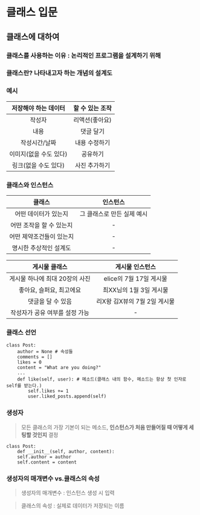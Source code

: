 # 클래스 입문

## 클래스에 대하여

### 클래스를 사용하는 이유 : 논리적인 프로그램을 설계하기 위해

### 클래스란? 나타내고자 하는 개념의 **설계도**

### 예시

| 저장해야 하는 **데이터** | 할 수 있는 **조작** |
|:---:|:---:|
| 작성자 | 리액션(좋아요) |
| 내용 | 댓글 달기 |
| 작성시간/날짜 | 내용 수정하기 |
| 이미지(없을 수도 있다) | 공유하기 |
| 링크(없을 수도 있다) | 사진 추가하기 |

### 클래스와 인스턴스

| 클래스 | 인스턴스 |
|:---:|:---:|
| 어떤 데이터가 있는지 | 그 클래스로 만든 실제 예시 |
| 어떤 조작을 할 수 있는지 | - |
| 어떤 제약조건들이 있는지 | - |
| 명시한 추상적인 설계도 | - |

| 게시물 클래스 | 게시물 인스턴스 |
|:---:|:---:|
| 게시물 하나에 최대 20장의 사진 | elice의 7월 17일 게시물 |
| 좋아요, 슬퍼요, 최고에요 | 최XX님의 1월 3일 게시물 |
| 댓글을 달 수 있음 | 리X왕 김X뷰의 7월 2일 게시물 |
| 작성자가 공유 여부를 설정 가능 | - |

### 클래스 선언

```
class Post:
    author = None # 속성들
    comments = []
    likes = 0
    content = "What are you doing?"
    ...
    def like(self, user): # 메소드(클래스 내의 함수, 메소드는 항상 첫 인자로 self를 받는다.)
        self.likes += 1
        user.liked_posts.append(self)
```

### 생성자

> 모든 클래스의 가장 기본이 되는 메소드, **인스턴스가 처음 만들어질 때 어떻게 세팅할 것인지** 결정

```
class Post:
    def __init__(self, author, content):
    self.author = author
    self.content = content
```

### 생성자의 매개변수 vs.클래스의 속성

> 생성자의 매개변수 : 인스턴스 생성 시 입력

> 클래스의 속성 : 실제로 데이터가 저장되는 이름
